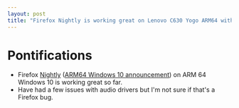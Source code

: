```yaml
---
layout: post
title: "Firefox Nightly is working great on Lenovo C630 Yogo ARM64 with Windows 10"
---
```


# Pontifications

* Firefox [Nightly](https://archive.mozilla.org/pub/firefox/nightly/latest-mozilla-central/firefox-69.0a1.en-US.win64-aarch64.installer.exe) ([ARM64 Windows 10 announcement](https://blog.mozilla.org/futurereleases/2019/04/11/firefox-beta-for-windows-10-on-qualcomm-snapdragon-always-connected-pcs-now-available/)) on ARM 64 Windows 10 is working great so far.
* Have had a few issues with audio drivers but I'm not sure if that's a Firefox bug.
